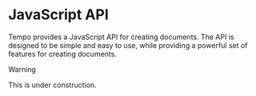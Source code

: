 # JavaScript API

Tempo provides a JavaScript API for creating documents. The API is designed to be simple and easy to use, while providing a powerful set of features for creating documents.

> [!WARNING]
> This is under construction.